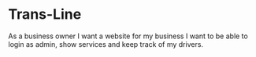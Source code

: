 # Trans-Line

As a business owner
I want a website for my business
I want to be able to login as admin, show services and keep track of my drivers.
